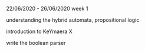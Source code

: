 22/06/2020 - 26/06/2020 week 1

understanding the hybrid automata, propositional logic

introduction to KeYmaera X

write the boolean parser
